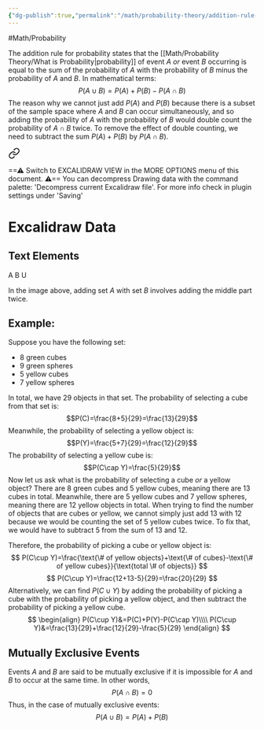 ```yaml
---
{"dg-publish":true,"permalink":"/math/probability-theory/addition-rule-for-probability/"}
---
```



#Math/Probability 

The addition rule for probability states that the [[Math/Probability Theory/What is Probability\|probability]] of event $A$ *or* event $B$ occurring is equal to the sum of the probability of $A$ with the probability of $B$ minus the probability of $A$ and $B.$ In mathematical terms:
$$
P(A\cup B)=P(A)+P(B)-P(A\cap B)
$$
The reason why we cannot just add $P(A)$ and $P(B)$ because there is a subset of the sample space where $A$ and $B$ can occur simultaneously, and so adding the probability of $A$ with the probability of $B$ would double count the probability of $A\cap B$ twice. To remove the effect of double counting, we need to subtract the sum $P(A)+P(B)$ by $P(A\cap B)$.


<div class="transclusion internal-embed is-loaded"><a class="markdown-embed-link" href="/excalidraw/double-counting-in-union-operations/" aria-label="Open link"><svg xmlns="http://www.w3.org/2000/svg" width="24" height="24" viewBox="0 0 24 24" fill="none" stroke="currentColor" stroke-width="2" stroke-linecap="round" stroke-linejoin="round" class="svg-icon lucide-link"><path d="M10 13a5 5 0 0 0 7.54.54l3-3a5 5 0 0 0-7.07-7.07l-1.72 1.71"></path><path d="M14 11a5 5 0 0 0-7.54-.54l-3 3a5 5 0 0 0 7.07 7.07l1.71-1.71"></path></svg></a><div class="markdown-embed">




==⚠  Switch to EXCALIDRAW VIEW in the MORE OPTIONS menu of this document. ⚠== You can decompress Drawing data with the command palette: 'Decompress current Excalidraw file'. For more info check in plugin settings under 'Saving'


# Excalidraw Data
## Text Elements
A 
B 
U 


</div></div>

In the image above, adding set $A$ with set $B$ involves adding the middle part twice.
## Example:

Suppose you have the following set:
- 8 green cubes
- 9 green spheres
- 5 yellow cubes
- 7 yellow spheres

In total, we have 29 objects in that set. The probability of selecting a cube from that set is: 
$$P(C)=\frac{8+5}{29}=\frac{13}{29}$$
Meanwhile, the probability of selecting a yellow object is:
$$P(Y)=\frac{5+7}{29}=\frac{12}{29}$$
The probability of selecting a yellow cube is: 
$$P(C\cap Y)=\frac{5}{29}$$
Now let us ask what is the probability of selecting a cube *or* a yellow object? There are 8 green cubes and 5 yellow cubes, meaning there are 13 cubes in total. Meanwhile, there are 5 yellow cubes and 7 yellow spheres, meaning there are 12 yellow objects in total. When trying to find the number of objects that are cubes or yellow, we cannot simply just add 13 with 12 because we would be counting the set of 5 yellow cubes twice. To fix that, we would have to subtract 5 from the sum of 13 and 12.

Therefore, the probability of picking a cube or yellow object is:
$$
P(C\cup Y)=\frac{\text{\# of yellow objects}+\text{\# of cubes}-\text{\# of yellow cubes}}{\text{total \# of objects}}
$$
$$
P(C\cup Y)=\frac{12+13-5}{29}=\frac{20}{29}
$$
Alternatively, we can find $P(C\cup Y)$ by adding the probability of picking a cube with the probability of picking a yellow object, and then subtract the probability of picking a yellow cube.
$$
\begin{align}
P(C\cup Y)&=P(C)+P(Y)-P(C\cap Y)\\\\
P(C\cup Y)&=\frac{13}{29}+\frac{12}{29}-\frac{5}{29}
\end{align}
$$
## Mutually Exclusive Events

Events $A$ and $B$ are said to be mutually exclusive if it is impossible for $A$ and $B$ to occur at the same time. In other words,
$$
P(A\cap B)=0
$$
Thus, in the case of mutually exclusive events:
$$
P(A\cup B)=P(A)+P(B)
$$
